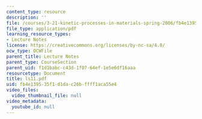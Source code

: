 ```yaml
---
content_type: resource
description: ''
file: /courses/3-21-kinetic-processes-in-materials-spring-2006/fb4e139535f1d1dac26bffff1aca55e4_ls11.pdf
file_type: application/pdf
learning_resource_types:
- Lecture Notes
license: https://creativecommons.org/licenses/by-nc-sa/4.0/
ocw_type: OCWFile
parent_title: Lecture Notes
parent_type: CourseSection
parent_uid: f1d1babc-c43d-1f07-64ef-1e5e6df16aaa
resourcetype: Document
title: ls11.pdf
uid: fb4e1395-35f1-d1da-c26b-ffff1aca55e4
video_files:
  video_thumbnail_file: null
video_metadata:
  youtube_id: null
---
```

